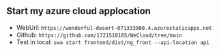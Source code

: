 ## Start my azure cloud applocation
- WebUrl: `https://wonderful-desert-071333900.4.azurestaticapps.net`
- Github: `https://github.com/1721518185/WeCloud/tree/main`
- Test in local: `swa start frontend/dist/ng_front --api-location api`
